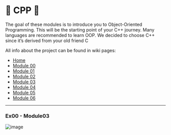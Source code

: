 # 🐶 CPP 🐶

The goal of these modules is to introduce you to Object-Oriented Programming. This will be the starting point of your C++ journey. Many languages are recommended to learn OOP. We decided to choose C++ since it’s derived from your old friend C

All info about the project can be found in wiki pages:
* [Home](https://github.com/sarahmss/CPP/wiki)
* [Module 00](https://github.com/sarahmss/CPP/wiki/Module-00)
* [Module 01](https://github.com/sarahmss/CPP/wiki/Module-01)
* [Module 02](https://github.com/sarahmss/CPP/wiki/Module-02)
* [Module 03](https://github.com/sarahmss/CPP/wiki/Module-03)
* [Module 04](https://github.com/sarahmss/CPP/wiki/Module-04)
* [Module 05](https://github.com/sarahmss/CPP/wiki/Module-05)
* [Module 06](https://github.com/sarahmss/CPP/wiki/Module-06)

***
### Ex00  - Module03
![image](https://user-images.githubusercontent.com/62228465/194450544-332ff53b-2e18-4516-932e-0abce924ff2b.png)
